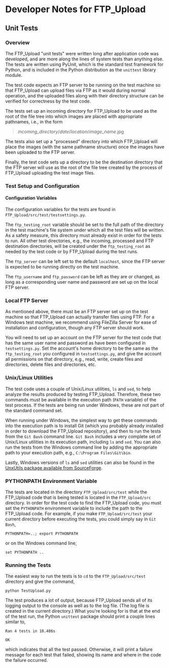 # Developer Notes for FTP_Upload #
## Unit Tests ##
### Overview ###

The FTP_Upload "unit tests" were written long after application 
code was developed, and are more along the lines of system tests 
than anything else.  The tests are written using PyUnit, which is the
standard test framework for Python, and is included in the Python
distribution as the `unittest` library module.

The test code expects an FTP server to be running on the test
machine so that FTP_Upload can upload files via FTP as it would
during normal operation, and the uploaded files along with their 
directory structure can be verified for correctness by the test code.

The tests set up an incoming directory for FTP_Upload to be used
as the root of the file tree into which 
images are placed with appropriate pathnames, i.e., in the form

>
>*incoming_directory*/*date*/*location*/*image_name*.jpg
> 

The tests also set up a "processed" directory into which 
FTP_Upload will place the images (with the same pathname
structure) once the images have been uploaded to the FTP server.

Finally, the test code sets up a directory to be the destination
directory that the FTP server will use as the root of the file
tree created by the process of FTP_Upload uploading the test
image files.

### Test Setup and Configuration ###

#### Configuration Variables ####

The configuration variables for the tests are found in 
`FTP_Upload/src/test/testsettings.py`.

The `ftp_testing_root` variable should be set to the full
path of the directory in the test machine's file system under
which all the test files will be written.  As a safety measure,
this directory must already exist 
in order for the tests to run. All other test directories, e.g.,
the incoming, processed and FTP destination directories, will be
created under the `ftp_testing_root` as needed by the test code or 
by FTP_Upload during the test runs.

The `ftp_server` can be left set to the default `localhost`,
since the FTP server is expected to be running directly on the test
machine.

The `ftp_username` and `ftp_password` can be left as they are or
changed, as long as a corresponding user name and password are set
up on the local FTP server.

### Local FTP Server ###

As mentioned above, there must be an FTP server set up on the test
machine so that FTP_Upload can actually transfer files using FTP.
For a Windows test machine, we recommend using FileZilla Server
for ease of installation and configuration, though
any FTP server should work.

You will need to set up an account on the FTP server for the test code
that has the same user name and password as have been configured in 
`testsettings.py`.  Set the account's home directory to be the same as
the `ftp_testing_root` you configured in `testsettings.py`, and give
the account all permissions on that directory, e.g., read, write,
create files and directories, delete files and directories, etc.

### Unix/Linux Utilities ###

The test code uses a couple of Unix/Linux utilities, `ls` and `sed`, 
to help analyze the results produced by testing FTP_Upload.
Therefore, these two commands must be available in the execution path 
(`PATH` variable) of the test process.  If the tests are being run
under Windows, these are not part of the standard command set.

When running under Windows, the simplest way to 
get these commands into the execution path is
to install Git (which you probably already installed in order to 
download the FTP_Upload repository), and then to run the tests from the
`Git Bash` command line.  `Git Bash` includes a very complete set of
Unix/Linux utilities in its execution path, including `ls` and `sed`.
You can also run the tests
from the Windows command line by adding the appropriate path to your
execution path, e.g., `C:\Program Files\Git\bin`.

Lastly, Windows versions of `ls` and `sed` utilities can also be found in the 
[UnxUtils package available from SourceForge](unxutils.sourceforge.net).

### PYTHONPATH Environment Variable ###

The tests are located in the directory `FTP_Upload/src/test` 
while the FTP_Upload
code that is being tested is located in the `FTP_Upload/src` directory.
In order for the test code to find the FTP_Upload code, you must set
the `PYTHONPATH` environment variable to include the path to the 
FTP_Upload code.  For example, if you make `FTP_Upload/src/test` 
your current
directory before executing the tests, 
you could simply say in `Git Bash`,

	PYTHONPATH=..; export PYTHONPATH

or on the Windows command line,

	set PYTHONPATH ..

### Running the Tests ###

The easiest way to run the tests is to `cd` to the `FTP_Upload/src/test` directory and
give the command,

	python TestUpload.py

The test produces a lot of output, because FTP_Upload sends all of its
logging output to the console as well as to the log file.  (The log
file is created in the current directory.)  What you're looking for is
that at the end of the test run, the Python `unittest` package should
print a couple lines similar to,

	Ran 4 tests in 18.486s
	
	OK

which indicates that all the test passed.  Otherwise, it will print
a failure message for each test that failed, showing its name and
where in the code the failure occurred.  